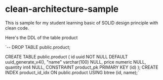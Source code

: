 # clean-architecture-sample

This is sample for my student learning basic of SOLID design principle with clean code.


Here's the DDL of the table product


`-- DROP TABLE public.product;

CREATE TABLE public.product (
	id uuid NOT NULL DEFAULT uuid_generate_v4(),
	"name" varchar(100) NULL,
	price numeric NULL,
	quantity int4 NULL,
	CONSTRAINT product_pk PRIMARY KEY (id)
);
CREATE INDEX product_id_idx ON public.product USING btree (id, name);`